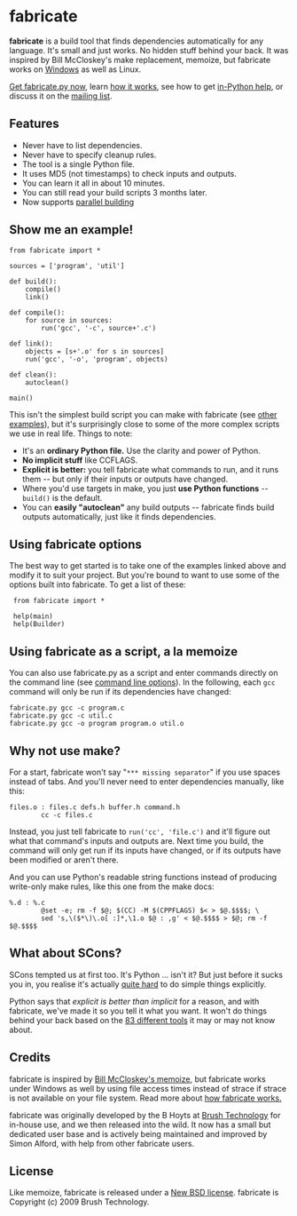# fabricate #
**fabricate** is a build tool that finds dependencies automatically for any language. It's small and just works. No hidden stuff behind your back. It was inspired by Bill McCloskey's make replacement, memoize, but fabricate works on [Windows](wiki/HowItWorks#windows-issues/HowItWorks#windows-issues) as well as Linux.

[Get fabricate.py now](https://raw.githubusercontent.com/SimonAlfie/fabricate/master/fabricate.py), learn [how it works](wiki/HowItWorks), see how to get [in-Python help](wiki/Help), or discuss it on the [mailing list](http://groups.google.com/group/fabricate-users).

## Features ##

  * Never have to list dependencies.
  * Never have to specify cleanup rules.
  * The tool is a single Python file.
  * It uses MD5 (not timestamps) to check inputs and outputs.
  * You can learn it all in about 10 minutes.
  * You can still read your build scripts 3 months later.
  * Now supports [parallel building](wiki/ParallelBuilding)

## Show me an example! ##

```
from fabricate import *

sources = ['program', 'util']

def build():
    compile()
    link()

def compile():
    for source in sources:
        run('gcc', '-c', source+'.c')

def link():
    objects = [s+'.o' for s in sources]
    run('gcc', '-o', 'program', objects)

def clean():
    autoclean()

main()
```

This isn't the simplest build script you can make with fabricate (see [other examples](wiki/Examples)), but it's surprisingly close to some of the more complex scripts we use in real life. Things to note:

  * It's an **ordinary Python file.** Use the clarity and power of Python.
  * **No implicit stuff** like CCFLAGS.
  * **Explicit is better:** you tell fabricate what commands to run, and it runs them -- but only if their inputs or outputs have changed.
  * Where you'd use targets in make, you just **use Python functions** -- `build()` is the default.
  * You can **easily "autoclean"** any build outputs -- fabricate finds build outputs automatically, just like it finds dependencies.

## Using fabricate options ##

The best way to get started is to take one of the examples linked above and modify it to suit your project.  But you're bound to want to use some of the options built into fabricate.  To get a list of these:
```
 from fabricate import *

 help(main)
 help(Builder)
```

## Using fabricate as a script, a la memoize ##

You can also use fabricate.py as a script and enter commands directly on the command line (see [command line options](wiki/CommandLineOptions)). In the following, each `gcc` command will only be run if its dependencies have changed:

```
fabricate.py gcc -c program.c
fabricate.py gcc -c util.c
fabricate.py gcc -o program program.o util.o
```

## Why not use make? ##

For a start, fabricate won't say "`*** missing separator`" if you use spaces instead of tabs. And you'll never need to enter dependencies manually, like this:

```
files.o : files.c defs.h buffer.h command.h
        cc -c files.c
```

Instead, you just tell fabricate to `run('cc', 'file.c')` and it'll figure out what that command's inputs and outputs are. Next time you build, the command will only get run if its inputs have changed, or if its outputs have been modified or aren't there.

And you can use Python's readable string functions instead of producing write-only make rules, like this one from the make docs:

```
%.d : %.c
        @set -e; rm -f $@; $(CC) -M $(CPPFLAGS) $< > $@.$$$$; \
        sed 's,\($*\)\.o[ :]*,\1.o $@ : ,g' < $@.$$$$ > $@; rm -f $@.$$$$
```

## What about SCons? ##

SCons tempted us at first too. It's Python ... isn't it? But just before it sucks you in, you realise it's actually [quite hard](http://stackoverflow.com/questions/1074062/) to do simple things explicitly.

Python says that _explicit is better than implicit_ for a reason, and with fabricate, we've made it so you tell it what you want. It won't do things behind your back based on the [83 different tools](http://www.scons.org/doc/HTML/scons-user/a9626.html) it may or may not know about.

## Credits ##

fabricate is inspired by [Bill McCloskey's memoize](http://www.eecs.berkeley.edu/~billm/memoize.html), but fabricate works under Windows as well by using file access times instead of strace if strace is not available on your file system. Read more about [how fabricate works.](wiki/HowItWorks)

fabricate was originally developed by the B Hoyts at [Brush Technology](http://brush.co.nz/) for in-house use, and we then released into the wild. It now has a small but dedicated user base and is actively being maintained and improved by Simon Alford, with help from other fabricate users.

## License ##

Like memoize, fabricate is released under a [New BSD license](http://code.google.com/p/fabricate/wiki/License). fabricate is
Copyright (c) 2009 Brush Technology.
